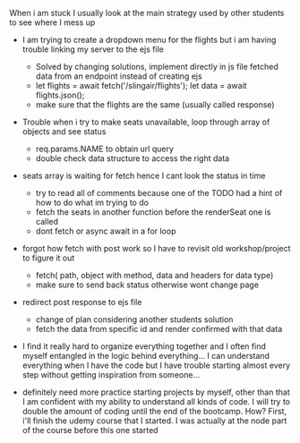 When i am stuck I usually look at the main strategy used by other students to see where I mess up

- I am trying to create a dropdown menu for the flights but i am having trouble 
  linking my server to the ejs file
  - Solved by changing solutions, implement directly in js file fetched data 
    from an endpoint instead of creating ejs
  -   let flights = await fetch('/slingair/flights');
      let data = await flights.json();
    - make sure that the flights are the same (usually called response)

- Trouble when i try to make seats unavailable, loop through array of objects and see status
  - req.params.NAME to obtain url query
  - double check data structure to access the right data

- seats array is waiting for fetch hence I cant look the status in time
  - try to read all of comments because one of the TODO had a hint of how to do what im trying to do
  - fetch the seats in another function before the renderSeat one is called
  - dont fetch or async await in a for loop

- forgot how fetch with post work so I have to revisit old workshop/project to figure it out
  - fetch( path, object with method, data and headers for data type)
  - make sure to send back status otherwise wont change page

- redirect post response to ejs file
  - change of plan considering another students solution
  - fetch the data from specific id and render confirmed with that data

- I find it really hard to organize everything together and I often find myself entangled in 
  the logic behind everything... I can understand everything when I have the code but I have trouble starting almost every step without getting inspiration from someone...

- definitely need more practice starting projects by myself, other than that I am confident with my ability to understand
  all kinds of code. I will try to double the amount of coding until the end of the bootcamp. How? First, i'll finish 
  the udemy course that I started. I was actually at the node part of the course before this one started